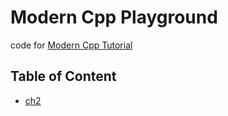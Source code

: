 # Modern Cpp Playground

code for [Modern Cpp Tutorial](https://github.com/changkun/modern-cpp-tutorial)

## Table of Content

- [ch2](./src/ch2)
